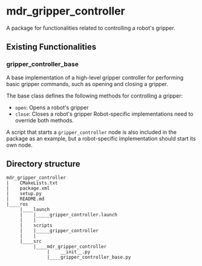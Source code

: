 # mdr_gripper_controller

A package for functionalities related to controlling a robot's gripper.

## Existing Functionalities

### gripper_controller_base

A base implementation of a high-level gripper controller for performing basic gripper commands, such as opening and closing a gripper.

The base class defines the following methods for controlling a gripper:
* `open`: Opens a robot's gripper
* `close`: Closes a robot's gripper
Robot-specific implementations need to override both methods.

A script that starts a `gripper_controller` node is also included in the package as an example, but a robot-specific implementation should start its own node.

## Directory structure

```
mdr_gripper_controller
|    CMakeLists.txt
|    package.xml
|    setup.py
|    README.md
|____ros
     |____launch
     |    |_____gripper_controller.launch
     |    |
     |    scripts
     |    |_____gripper_controller
     |    |
     |____src
          |____mdr_gripper_controller
               |    __init__.py
               |____gripper_controller_base.py
```